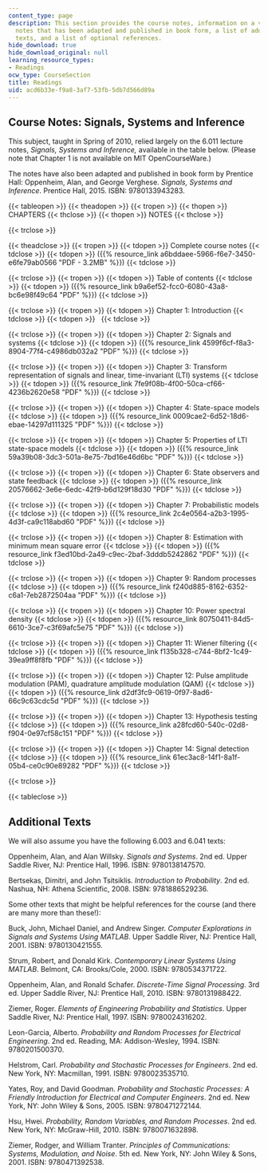 ```yaml
---
content_type: page
description: This section provides the course notes, information on a version of the
  notes that has been adapted and published in book form, a list of additional required
  texts, and a list of optional references.
hide_download: true
hide_download_original: null
learning_resource_types:
- Readings
ocw_type: CourseSection
title: Readings
uid: acd6b33e-f9a8-3af7-53fb-5db7d566d89a
---
```


Course Notes: Signals, Systems and Inference
--------------------------------------------

This subject, taught in Spring of 2010, relied largely on the 6.011 lecture notes, _Signals, Systems and Inference,_ available in the table below. (Please note that Chapter 1 is not available on MIT OpenCourseWare.)

The notes have also been adapted and published in book form by Prentice Hall: Oppenheim, Alan, and George Verghese. _Signals, Systems and Inference_. Prentice Hall, 2015. ISBN: 9780133943283.

{{< tableopen >}}
{{< theadopen >}}
{{< tropen >}}
{{< thopen >}}
CHAPTERS
{{< thclose >}}
{{< thopen >}}
NOTES
{{< thclose >}}

{{< trclose >}}

{{< theadclose >}}
{{< tropen >}}
{{< tdopen >}}
Complete course notes
{{< tdclose >}}
{{< tdopen >}}
({{% resource_link a6bddaee-5966-f6e7-3450-e6fe79ab0566 "PDF - 3.2MB" %}})
{{< tdclose >}}

{{< trclose >}}
{{< tropen >}}
{{< tdopen >}}
Table of contents
{{< tdclose >}}
{{< tdopen >}}
({{% resource_link b9a6ef52-fcc0-6080-43a8-bc6e98f49c64 "PDF" %}})
{{< tdclose >}}

{{< trclose >}}
{{< tropen >}}
{{< tdopen >}}
Chapter 1: Introduction
{{< tdclose >}}
{{< tdopen >}}
 
{{< tdclose >}}

{{< trclose >}}
{{< tropen >}}
{{< tdopen >}}
Chapter 2: Signals and systems
{{< tdclose >}}
{{< tdopen >}}
({{% resource_link 4599f6cf-f8a3-8904-77f4-c4986db032a2 "PDF" %}})
{{< tdclose >}}

{{< trclose >}}
{{< tropen >}}
{{< tdopen >}}
Chapter 3: Transform representation of signals and linear, time-invariant (LTI) systems
{{< tdclose >}}
{{< tdopen >}}
({{% resource_link 7fe9f08b-4f00-50ca-cf66-4236b2620e58 "PDF" %}})
{{< tdclose >}}

{{< trclose >}}
{{< tropen >}}
{{< tdopen >}}
Chapter 4: State-space models
{{< tdclose >}}
{{< tdopen >}}
({{% resource_link 0009cae2-6d52-18d6-ebae-14297d111325 "PDF" %}})
{{< tdclose >}}

{{< trclose >}}
{{< tropen >}}
{{< tdopen >}}
Chapter 5: Properties of LTI state-space models
{{< tdclose >}}
{{< tdopen >}}
({{% resource_link 59a39b08-3dc3-501a-8e75-7bd16e46d6bc "PDF" %}})
{{< tdclose >}}

{{< trclose >}}
{{< tropen >}}
{{< tdopen >}}
Chapter 6: State observers and state feedback
{{< tdclose >}}
{{< tdopen >}}
({{% resource_link 20576662-3e6e-6edc-42f9-b6d129f18d30 "PDF" %}})
{{< tdclose >}}

{{< trclose >}}
{{< tropen >}}
{{< tdopen >}}
Chapter 7: Probabilistic models
{{< tdclose >}}
{{< tdopen >}}
({{% resource_link 2c4e0564-a2b3-1995-4d3f-ca9c118abd60 "PDF" %}})
{{< tdclose >}}

{{< trclose >}}
{{< tropen >}}
{{< tdopen >}}
Chapter 8: Estimation with minimum mean square error
{{< tdclose >}}
{{< tdopen >}}
({{% resource_link f3ed10bd-2a49-c9ec-2baf-3dddb5242862 "PDF" %}})
{{< tdclose >}}

{{< trclose >}}
{{< tropen >}}
{{< tdopen >}}
Chapter 9: Random processes
{{< tdclose >}}
{{< tdopen >}}
({{% resource_link f240d885-8162-6352-c6a1-7eb2872504aa "PDF" %}})
{{< tdclose >}}

{{< trclose >}}
{{< tropen >}}
{{< tdopen >}}
Chapter 10: Power spectral density
{{< tdclose >}}
{{< tdopen >}}
({{% resource_link 80750411-84d5-6610-3ce7-c3f69afc5e75 "PDF" %}})
{{< tdclose >}}

{{< trclose >}}
{{< tropen >}}
{{< tdopen >}}
Chapter 11: Wiener filtering
{{< tdclose >}}
{{< tdopen >}}
({{% resource_link f135b328-c744-8bf2-1c49-39ea9ff8f8fb "PDF" %}})
{{< tdclose >}}

{{< trclose >}}
{{< tropen >}}
{{< tdopen >}}
Chapter 12: Pulse amplitude modulation (PAM), quadrature amplitude modulation (QAM)
{{< tdclose >}}
{{< tdopen >}}
({{% resource_link d2df3fc9-0619-0f97-8ad6-66c9c63cdc5d "PDF" %}})
{{< tdclose >}}

{{< trclose >}}
{{< tropen >}}
{{< tdopen >}}
Chapter 13: Hypothesis testing
{{< tdclose >}}
{{< tdopen >}}
({{% resource_link a28fcd60-540c-02d8-f904-0e97cf58c151 "PDF" %}})
{{< tdclose >}}

{{< trclose >}}
{{< tropen >}}
{{< tdopen >}}
Chapter 14: Signal detection
{{< tdclose >}}
{{< tdopen >}}
({{% resource_link 61ec3ac8-14f1-8a1f-05b4-ce0c90e89282 "PDF" %}})
{{< tdclose >}}

{{< trclose >}}

{{< tableclose >}}

Additional Texts
----------------

We will also assume you have the following 6.003 and 6.041 texts:

Oppenheim, Alan, and Alan Willsky. _Signals and Systems_. 2nd ed. Upper Saddle River, NJ: Prentice Hall, 1996. ISBN: 9780138147570.

Bertsekas, Dimitri, and John Tsitsiklis. _Introduction to Probability_. 2nd ed. Nashua, NH: Athena Scientific, 2008. ISBN: 9781886529236.

Some other texts that might be helpful references for the course (and there are many more than these!):

Buck, John, Michael Daniel, and Andrew Singer. _Computer Explorations in Signals and Systems Using MATLAB_. Upper Saddle River, NJ: Prentice Hall, 2001. ISBN: 9780130421555.

Strum, Robert, and Donald Kirk. _Contemporary Linear Systems Using MATLAB_. Belmont, CA: Brooks/Cole, 2000. ISBN: 9780534371722.

Oppenheim, Alan, and Ronald Schafer. _Discrete-Time Signal Processing_. 3rd ed. Upper Saddle River, NJ: Prentice Hall, 2010. ISBN: 9780131988422.

Ziemer, Roger. _Elements of Engineering Probability and Statistics_. Upper Saddle River, NJ: Prentice Hall, 1997. ISBN: 9780024316202.

Leon-Garcia, Alberto. _Probability and Random Processes for Electrical Engineering_. 2nd ed. Reading, MA: Addison-Wesley, 1994. ISBN: 9780201500370.

Helstrom, Carl. _Probability and Stochastic Processes for Engineers_. 2nd ed. New York, NY: Macmillan, 1991. ISBN: 9780023535710.

Yates, Roy, and David Goodman. _Probability and Stochastic Processes: A Friendly Introduction for Electrical and Computer Engineers_. 2nd ed. New York, NY: John Wiley & Sons, 2005. ISBN: 9780471272144.

Hsu, Hwei. _Probability, Random Variables, and Random Processes_. 2nd ed. New York, NY: McGraw-Hill, 2010. ISBN: 9780071632898.

Ziemer, Rodger, and William Tranter. _Principles of Communications: Systems, Modulation, and Noise_. 5th ed. New York, NY: John Wiley & Sons, 2001. ISBN: 9780471392538.